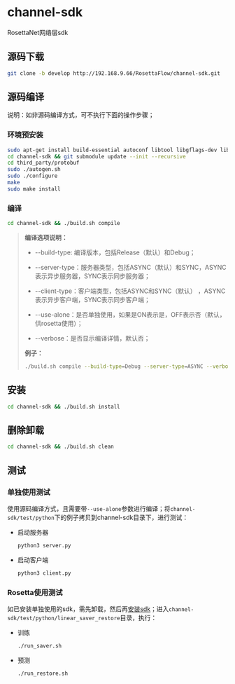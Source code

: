 # channel-sdk

RosettaNet网络层sdk

## 源码下载

```bash
git clone -b develop http://192.168.9.66/RosettaFlow/channel-sdk.git
```



## 源码编译

说明：如非源码编译方式，可不执行下面的操作步骤；

### 环境预安装

```bash
sudo apt-get install build-essential autoconf libtool libgflags-dev libgtest-dev clang libc++-dev pkg-config unzip
cd channel-sdk && git submodule update --init --recursive
cd third_party/protobuf
sudo ./autogen.sh
sudo ./configure
make
sudo make install
```

### 编译

```bash
cd channel-sdk && ./build.sh compile
```

>**编译选项说明：**
>
> - --build-type: 编译版本，包括Release（默认）和Debug；
>
> - --server-type：服务器类型，包括ASYNC（默认）和SYNC，ASYNC表示异步服务器，SYNC表示同步服务器；
>
> - --client-type：客户端类型，包括ASYNC和SYNC（默认） ，ASYNC表示异步客户端，SYNC表示同步客户端；
>
> - --use-alone：是否单独使用，如果是ON表示是，OFF表示否（默认，供rosetta使用）；
>
> - --verbose：是否显示编译详情，默认否；
>
>
>
>**例子：**
>
> ```bash
>./build.sh compile --build-type=Debug --server-type=ASYNC --verbose=1
> ```



## 安装

```bash
cd channel-sdk && ./build.sh install
```



## 删除卸载

```bash
cd channel-sdk && ./build.sh clean
```



## 测试

### 单独使用测试

使用源码编译方式，且需要带`--use-alone`参数进行编译；将`channel-sdk/test/python`下的例子拷贝到channel-sdk目录下，进行测试：

- 启动服务器

  ```bash
  python3 server.py
  ```

- 启动客户端

  ```bash
  python3 client.py
  ```

  

### Rosetta使用测试

如已安装单独使用的sdk，需先卸载，然后再[安装sdk](#安装)；进入`channel-sdk/test/python/linear_saver_restore`目录，执行：

- 训练

  ```bash
  ./run_saver.sh
  ```

- 预测

  ```bash
  ./run_restore.sh
  ```

  



